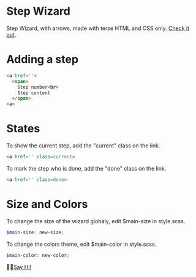 # Step Wizard

Step Wizard, with arrows, made with terse HTML and CSS only. <a href="https://davidwerbrouck.github.io/wizard/">Check it out</a>.


# Adding a step

```html
<a href=''>
  <span>
    Step number<br>
    Step content
  </span>
<a>
```

# States

To show the current step, add the "current" class on the link.
```html
<a href='' class=current>
```
To mark the step who is done, add the "done" class on the link.

```html
<a href='' class=done>
```

# Size and Colors

To change the size of the wizard globaly, edit $main-size in style.scss.

```scss
$main-size: new-size;
```

To change the colors theme, edit $main-color in style.scss.

```scss
$main-color: new-color;
```


👋🏼<a href="https://twitter.com/david_werbrouck">Say Hi!</a>

